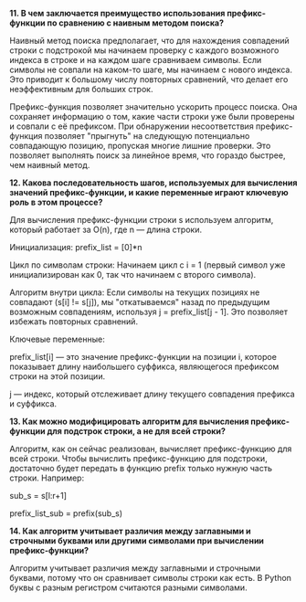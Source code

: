 **11. В чем заключается преимущество использования префикс-функции по сравнению с наивным методом поиска?**

Наивный метод поиска предполагает, что для нахождения совпадений строки с подстрокой мы начинаем проверку с каждого возможного индекса в строке и на каждом шаге сравниваем символы. Если символы не совпали на каком-то шаге, мы начинаем с нового индекса. Это приводит к большому числу повторных сравнений, что делает его неэффективным для больших строк.

Префикс-функция позволяет значительно ускорить процесс поиска.
Она сохраняет информацию о том, какие части строки уже были проверены и совпали с её префиксом.
При обнаружении несоответствия префикс-функция позволяет "прыгнуть" на следующую потенциально совпадающую позицию, пропуская многие лишние проверки.
Это позволяет выполнять поиск за линейное время, что гораздо быстрее, чем наивный метод.

**12. Какова последовательность шагов, используемых для вычисления значений префикс-функции, и какие переменные играют ключевую роль в этом процессе?**

Для вычисления префикс-функции строки s используем алгоритм, который работает за O(n), где n — длина строки.

Инициализация: prefix_list = [0]*n

Цикл по символам строки: Начинаем цикл с i = 1 (первый символ уже инициализирован как 0, так что начинаем с второго символа).

Алгоритм внутри цикла: 
Если символы на текущих позициях не совпадают (s[i] != s[j]),
мы "откатываемся" назад по предыдущим возможным совпадениям, используя j = prefix_list[j - 1].
Это позволяет избежать повторных сравнений.

Ключевые переменные:

prefix_list[i] — это значение префикс-функции на позиции i, которое показывает длину наибольшего суффикса, являющегося префиксом строки на этой позиции.

j — индекс, который отслеживает длину текущего совпадения префикса и суффикса.

**13. Как можно модифицировать алгоритм для вычисления префикс-функции для подстрок строки, а не для всей строки?**

Алгоритм, как он сейчас реализован, вычисляет префикс-функцию для всей строки. 
Чтобы вычислить префикс-функцию для подстроки, достаточно будет передать в функцию prefix только нужную часть строки.
Например:

sub_s = s[l:r+1]

prefix_list_sub = prefix(sub_s)

**14. Как алгоритм учитывает различия между заглавными и строчными буквами или другими символами при вычислении префикс-функции?**

Алгоритм учитывает различия между заглавными и строчными буквами, потому что он сравнивает символы строки как есть.
В Python буквы с разным регистром считаются разными символами.